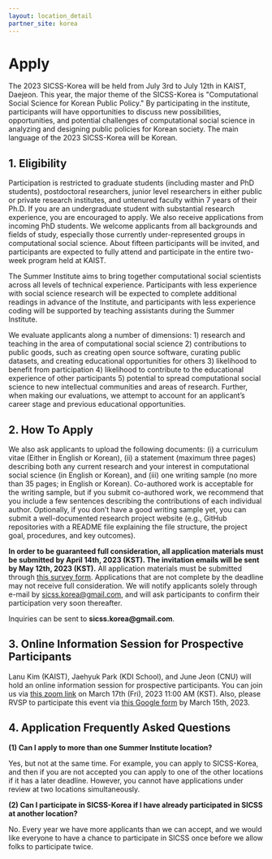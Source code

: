 ```yaml
---
layout: location_detail
partner_site: korea
---
```


# Apply
The 2023 SICSS-Korea will be held from July 3rd to July 12th in KAIST, Daejeon. This year, the major theme of the SICSS-Korea is "Computational Social Science for Korean Public Policy." By participating in the institute, participants will have opportunities to discuss new possibilities, opportunities, and potential challenges of computational social science in analyzing and designing public policies for Korean society. The main language of the 2023 SICSS-Korea will be Korean.

## 1. Eligibility
Participation is restricted to graduate students (including master and PhD students), postdoctoral researchers, junior level researchers in either public or private research institutes, and untenured faculty within 7 years of their Ph.D. If you are an undergraduate student with substantial research experience, you are encouraged to apply. We also receive applications from incoming PhD students. We welcome applicants from all backgrounds and fields of study, especially those currently under-represented groups in computational social science. About fifteen participants will be invited, and participants are expected to fully attend and participate in the entire two-week program held at KAIST.

The Summer Institute aims to bring together computational social scientists across all levels of technical experience. Participants with less experience with social science research will be expected to complete additional readings in advance of the Institute, and participants with less experience coding will be supported by teaching assistants during the Summer Institute.

We evaluate applicants along a number of dimensions: 1) research and teaching in the area of computational social science 2) contributions to public goods, such as creating open source software, curating public datasets, and creating educational opportunities for others 3) likelihood to benefit from participation 4) likelihood to contribute to the educational experience of other participants 5) potential to spread computational social science to new intellectual communities and areas of research. Further, when making our evaluations, we attempt to account for an applicant’s career stage and previous educational opportunities.


## 2. How To Apply

We also ask applicants to upload the following documents: (i) a curriculum vitae (Either in English or Korean), (ii) a statement (maximum three pages) describing both any current research and your interest in computational social science (in English or Korean), and (iii) one writing sample (no more than 35 pages; in English or Korean). Co-authored work is acceptable for the writing sample, but if you submit co-authored work, we recommend that you include a few sentences describing the contributions of each individual author. Optionally, if you don’t have a good writing sample yet, you can submit a well-documented research project website (e.g., GitHub repositories with a README file explaining the file structure, the project goal, procedures, and key outcomes).

__In order to be guaranteed full consideration, all application materials must be submitted by April 14th, 2023 (KST). The invitation emails will be sent by May 12th, 2023 (KST).__ All application materials must be submitted through [this survey form](https://forms.gle/BSKzWhtNx2fRLwZT8). Applications that are not complete by the deadline may not receive full consideration. We will notify applicants solely through e-mail by sicss.korea@gmail.com, and will ask participants to confirm their participation very soon thereafter.

Inquiries can be sent to __sicss.korea@gmail.com__.

## 3. Online Information Session for Prospective Participants

Lanu Kim (KAIST), Jaehyuk Park (KDI School), and June Jeon (CNU) will hold an online information session for prospective participants. You can join us via [this zoom link](https://kaist.zoom.us/j/86329658488) on March 17th (Fri), 2023 11:00 AM (KST). Also, please RVSP to participate this event via [this Google form](https://forms.gle/nswBchuzdS4ApB6a9) by March 15th, 2023.

## 4. Application Frequently Asked Questions

__(1) Can I apply to more than one Summer Institute location?__

Yes, but not at the same time. For example, you can apply to SICSS-Korea, and then if you are not accepted you can apply to one of the other locations if it has a later deadline. However, you cannot have applications under review at two locations simultaneously.

__(2) Can I participate in SICSS-Korea if I have already participated in SICSS at another location?__

No. Every year we have more applicants than we can accept, and we would like everyone to have a chance to participate in SICSS once before we allow folks to participate twice.
